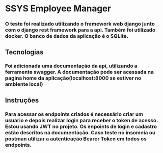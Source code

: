 # SSYS Employee Manager

### O teste foi realizado utilizando o framework web django junto com o django rest framework para a api. Também foi utilizado docker. O banco de dados da aplicação é o SQLite.


## Tecnologias
### Foi adicionada uma documentação da api, utilizando a ferramente swagger. A documentação pode ser acessada na pagina home da aplicação(localhost:8000 se estiver no ambiente local)


## Instruções
### Para acessar os endpoints criados é necessário criar um usuario e depois realizar login para receber o token de acesso. Estou usando JWT no projeto. Os enpoints de login e cadastro estão descritos na documentação. Caso teste no insomnia ou postman utilizar a autenticação Bearer Token em todos os endpoints.